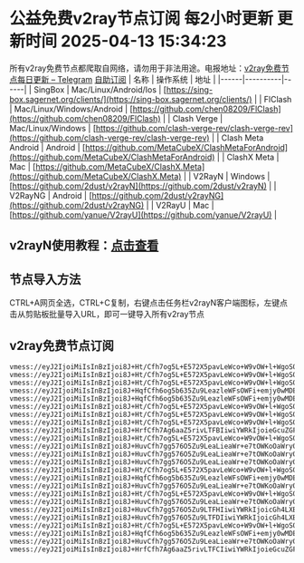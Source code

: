 # 公益免费v2ray节点订阅 每2小时更新 更新时间 2025-04-13 15:34:23
所有v2ray免费节点都爬取自网络，请勿用于非法用途。电报地址：[v2ray免费节点每日更新 – Telegram](https://t.me/just_do_chat) 
[自助订阅](https://share.colors.nyc.mn/)
| 名称 | 操作系统 | 地址 |
|------|----------|------|
| SingBox | Mac/Linux/Android/Ios | [https://sing-box.sagernet.org/clients/](https://sing-box.sagernet.org/clients/) |
| FlClash | Mac/Linux/Windows/Android | [https://github.com/chen08209/FlClash](https://github.com/chen08209/FlClash) |
| Clash Verge | Mac/Linux/Windows | [https://github.com/clash-verge-rev/clash-verge-rev](https://github.com/clash-verge-rev/clash-verge-rev) |
| Clash Meta Android | Android | [https://github.com/MetaCubeX/ClashMetaForAndroid](https://github.com/MetaCubeX/ClashMetaForAndroid) |
| ClashX Meta | Mac | [https://github.com/MetaCubeX/ClashX.Meta](https://github.com/MetaCubeX/ClashX.Meta) |
| V2RayN | Windows | [https://github.com/2dust/v2rayN](https://github.com/2dust/v2rayN) |
| V2RayNG | Android | [https://github.com/2dust/v2rayNG](https://github.com/2dust/v2rayNG) |
| V2RayU | Mac | [https://github.com/yanue/V2rayU](https://github.com/yanue/V2rayU) |
## v2rayN使用教程：[点击查看](https://blog.colors.nyc.mn/posts/how-to-use-v2rayn//)
## 节点导入方法
CTRL+A网页全选，CTRL+C复制，右键点击任务栏v2rayN客户端图标，左键点击从剪贴板批量导入URL，即可一键导入所有v2ray节点  
## v2ray免费节点订阅  
``` 
vmess://eyJ2IjoiMiIsInBzIjoi8J+Ht/Cfh7og5L+E572X5pavLeWco+W9vOW+l+WgoS0wMDEtMUMiLCJhZGQiOiIxOTUuNTguNDkuODQiLCJwb3J0IjoiMjIwMTAiLCJ0eXBlIjoibm9uZSIsImlkIjoiMGNhNjdhNjQtOTQ3OS00MDk0LTg0MmItMjIyZWQ2MmZhMWM2IiwiYWlkIjoiMCIsIm5ldCI6IndzIiwicGF0aCI6Ii8iLCJob3N0IjoiIiwidGxzIjoiIn0=
vmess://eyJ2IjoiMiIsInBzIjoi8J+Ht/Cfh7og5L+E572X5pavLeWco+W9vOW+l+WgoS0wMDEtMUEiLCJhZGQiOiIxOTUuNTguNDkuODQiLCJwb3J0IjoiMjIwMTAiLCJ0eXBlIjoibm9uZSIsImlkIjoiM2E5NjhhNjEtNjg5NS00ZmRiLThjYWItMWQ2OTdiNTQ3MDRiIiwiYWlkIjoiMCIsIm5ldCI6IndzIiwicGF0aCI6Ii8iLCJob3N0IjoiIiwidGxzIjoiIn0=
vmess://eyJ2IjoiMiIsInBzIjoi8J+Ht/Cfh7og5L+E572X5pavLeWco+W9vOW+l+WgoS0wMDEtMUgiLCJhZGQiOiIxOTUuNTguNDkuODQiLCJwb3J0IjoiMjIwMTAiLCJ0eXBlIjoibm9uZSIsImlkIjoiZDE3NjA0ZTItY2RhMy00YTRmLTk1ZjItODE4MTJmNzc2ZjRiIiwiYWlkIjoiMCIsIm5ldCI6IndzIiwicGF0aCI6Ii8iLCJob3N0IjoiIiwidGxzIjoiIn0=
vmess://eyJ2IjoiMiIsInBzIjoi8J+HqfCfh6og5b635Zu9LeazleWFsOWFi+emjy0wMDEtMUYiLCJhZGQiOiI5MS4xNDkuMjMzLjE3OCIsInBvcnQiOiIyMDA1MCIsInR5cGUiOiJub25lIiwiaWQiOiIwOTBiMmU2OS05YjM4LTQ0OGUtOTVlNi02ZTAxYjk1ZjVmZDEiLCJhaWQiOiIwIiwibmV0Ijoid3MiLCJwYXRoIjoiLyIsImhvc3QiOiIiLCJ0bHMiOiIifQ==
vmess://eyJ2IjoiMiIsInBzIjoi8J+HqfCfh6og5b635Zu9LeazleWFsOWFi+emjy0wMDEtMUEiLCJhZGQiOiI5MS4xNDkuMjMzLjE3OCIsInBvcnQiOiIyMDA1MCIsInR5cGUiOiJub25lIiwiaWQiOiIzYTk2OGE2MS02ODk1LTRmZGItOGNhYi0xZDY5N2I1NDcwNGIiLCJhaWQiOiIwIiwibmV0Ijoid3MiLCJwYXRoIjoiLyIsImhvc3QiOiIiLCJ0bHMiOiIifQ==
vmess://eyJ2IjoiMiIsInBzIjoi8J+Ht/Cfh7og5L+E572X5pavLeWco+W9vOW+l+WgoS0wMDEtMUIiLCJhZGQiOiIxOTUuNTguNDkuODQiLCJwb3J0IjoiMjIwMTAiLCJ0eXBlIjoibm9uZSIsImlkIjoiYTIxYzQ5MmMtOGRlYy00ODA3LTliNzYtMTllNTRhZjc5Njc4IiwiYWlkIjoiMCIsIm5ldCI6IndzIiwicGF0aCI6Ii8iLCJob3N0IjoiIiwidGxzIjoiIn0=
vmess://eyJ2IjoiMiIsInBzIjoi8J+Ht/Cfh7og5L+E572X5pavLeWco+W9vOW+l+WgoS0wMDEtMUciLCJhZGQiOiIxOTUuNTguNDkuODQiLCJwb3J0IjoiMjIwMTAiLCJ0eXBlIjoibm9uZSIsImlkIjoiOGQyYmRmNTMtOTVkMC00NjYyLTkyOWMtOThmYTg4OGY3MzAyIiwiYWlkIjoiMCIsIm5ldCI6IndzIiwicGF0aCI6Ii8iLCJob3N0IjoiIiwidGxzIjoiIn0=
vmess://eyJ2IjoiMiIsInBzIjoi8J+Ht/Cfh7og5L+E572X5pavLeWco+W9vOW+l+WgoS0wMDEtMUYiLCJhZGQiOiIxOTUuNTguNDkuODQiLCJwb3J0IjoiMjIwMTAiLCJ0eXBlIjoibm9uZSIsImlkIjoiMDkwYjJlNjktOWIzOC00NDhlLTk1ZTYtNmUwMWI5NWY1ZmQxIiwiYWlkIjoiMCIsIm5ldCI6IndzIiwicGF0aCI6Ii8iLCJob3N0IjoiIiwidGxzIjoiIn0=
vmess://eyJ2IjoiMiIsInBzIjoi8J+HrfCfh7Ag6aaZ5rivLTFBIiwiYWRkIjoieGcuZGFzaHVhaS5jeW91IiwicG9ydCI6IjE5OTAxIiwidHlwZSI6Im5vbmUiLCJpZCI6ImQ4NGRlZWQ0LWM0ZmItNGExZC04NzNmLTM5NDA0M2FmNGU2YSIsImFpZCI6IjAiLCJuZXQiOiJ0Y3AiLCJwYXRoIjoiLyIsImhvc3QiOiJ4Zy5kYXNodWFpLmN5b3UiLCJ0bHMiOiIifQ==
vmess://eyJ2IjoiMiIsInBzIjoi8J+Ht/Cfh7og5L+E572X5pavLeWco+W9vOW+l+WgoS0wMDEtMUUiLCJhZGQiOiIxOTUuNTguNDkuODQiLCJwb3J0IjoiMjIwMTAiLCJ0eXBlIjoibm9uZSIsImlkIjoiMzU3NGJmMmUtZmUxYy00OTM3LWEyOTktZjA5NmU3NWM1NzgxIiwiYWlkIjoiMCIsIm5ldCI6IndzIiwicGF0aCI6Ii8iLCJob3N0IjoiIiwidGxzIjoiIn0=
vmess://eyJ2IjoiMiIsInBzIjoi8J+HuvCfh7gg576O5Zu9LeaLieaWr+e7tOWKoOaWry0wMDItMUYiLCJhZGQiOiI0NS4xNDcuMjAxLjIzMSIsInBvcnQiOiIyMzA2OSIsInR5cGUiOiJub25lIiwiaWQiOiIwOTBiMmU2OS05YjM4LTQ0OGUtOTVlNi02ZTAxYjk1ZjVmZDEiLCJhaWQiOiIwIiwibmV0Ijoid3MiLCJwYXRoIjoiLyIsImhvc3QiOiIiLCJ0bHMiOiIifQ==
vmess://eyJ2IjoiMiIsInBzIjoi8J+HuvCfh7gg576O5Zu9LeaLieaWr+e7tOWKoOaWry0wMDItMUkiLCJhZGQiOiI0NS4xNDcuMjAxLjIzMSIsInBvcnQiOiIyMzA2OSIsInR5cGUiOiJub25lIiwiaWQiOiIyOGZkNDVlNC1lNjdmLTQyMTMtODgwZi0yMWQ2MjZjODNjMGIiLCJhaWQiOiIwIiwibmV0Ijoid3MiLCJwYXRoIjoiLyIsImhvc3QiOiIiLCJ0bHMiOiIifQ==
vmess://eyJ2IjoiMiIsInBzIjoi8J+HuvCfh7gg576O5Zu9LeaLieaWr+e7tOWKoOaWry0wMDItMUEiLCJhZGQiOiI0NS4xNDcuMjAxLjIzMSIsInBvcnQiOiIyMzA2OSIsInR5cGUiOiJub25lIiwiaWQiOiIzYTk2OGE2MS02ODk1LTRmZGItOGNhYi0xZDY5N2I1NDcwNGIiLCJhaWQiOiIwIiwibmV0Ijoid3MiLCJwYXRoIjoiLyIsImhvc3QiOiIiLCJ0bHMiOiIifQ==
vmess://eyJ2IjoiMiIsInBzIjoi8J+Ht/Cfh7og5L+E572X5pavLeWco+W9vOW+l+WgoS0wMDEtMUoiLCJhZGQiOiIxOTUuNTguNDkuODQiLCJwb3J0IjoiMjIwMTAiLCJ0eXBlIjoibm9uZSIsImlkIjoiNTZlYzE5MTYtNGY4Zi00MTAyLTlhNzctOTZiOTA0YzZjYzJkIiwiYWlkIjoiMCIsIm5ldCI6IndzIiwicGF0aCI6Ii8iLCJob3N0IjoiIiwidGxzIjoiIn0=
vmess://eyJ2IjoiMiIsInBzIjoi8J+HqfCfh6og5b635Zu9LeazleWFsOWFi+emjy0wMDEtMUMiLCJhZGQiOiI5MS4xNDkuMjMzLjE3OCIsInBvcnQiOiIyMDA1MCIsInR5cGUiOiJub25lIiwiaWQiOiIwY2E2N2E2NC05NDc5LTQwOTQtODQyYi0yMjJlZDYyZmExYzYiLCJhaWQiOiIwIiwibmV0Ijoid3MiLCJwYXRoIjoiLyIsImhvc3QiOiIiLCJ0bHMiOiIifQ==
vmess://eyJ2IjoiMiIsInBzIjoi8J+HuvCfh7gg576O5Zu9LeaLieaWr+e7tOWKoOaWry0wMDItMUgiLCJhZGQiOiI0NS4xNDcuMjAxLjIzMSIsInBvcnQiOiIyMzA2OSIsInR5cGUiOiJub25lIiwiaWQiOiJkMTc2MDRlMi1jZGEzLTRhNGYtOTVmMi04MTgxMmY3NzZmNGIiLCJhaWQiOiIwIiwibmV0Ijoid3MiLCJwYXRoIjoiLyIsImhvc3QiOiIiLCJ0bHMiOiIifQ==
vmess://eyJ2IjoiMiIsInBzIjoi8J+Ht/Cfh7og5L+E572X5pavLeWco+W9vOW+l+WgoS0wMDEtMUkiLCJhZGQiOiIxOTUuNTguNDkuODQiLCJwb3J0IjoiMjIwMTAiLCJ0eXBlIjoibm9uZSIsImlkIjoiMjhmZDQ1ZTQtZTY3Zi00MjEzLTg4MGYtMjFkNjI2YzgzYzBiIiwiYWlkIjoiMCIsIm5ldCI6IndzIiwicGF0aCI6Ii8iLCJob3N0IjoiIiwidGxzIjoiIn0=
vmess://eyJ2IjoiMiIsInBzIjoi8J+HuvCfh7gg576O5Zu9LeaLieaWr+e7tOWKoOaWry0wMDItMUIiLCJhZGQiOiI0NS4xNDcuMjAxLjIzMSIsInBvcnQiOiIyMzA2OSIsInR5cGUiOiJub25lIiwiaWQiOiJhMjFjNDkyYy04ZGVjLTQ4MDctOWI3Ni0xOWU1NGFmNzk2NzgiLCJhaWQiOiIwIiwibmV0Ijoid3MiLCJwYXRoIjoiLyIsImhvc3QiOiIiLCJ0bHMiOiIifQ==
vmess://eyJ2IjoiMiIsInBzIjoi8J+HuvCfh7gg576O5Zu9LTFHIiwiYWRkIjoicGh4LXBsdXMtMWRkbnMuZmFmb3JleC5ldS5vcmciLCJwb3J0IjoiMjM0NTEiLCJ0eXBlIjoibm9uZSIsImlkIjoiOTdhYTQ3YzEtYjc2MC00OTM5LWE0YTEtYTM1OTRlM2EwNjljIiwiYWlkIjoiMCIsIm5ldCI6IndzIiwicGF0aCI6Ii8iLCJob3N0IjoicGh4LXBsdXMtMWRkbnMuZmFmb3JleC5ldS5vcmciLCJ0bHMiOiIifQ==
vmess://eyJ2IjoiMiIsInBzIjoi8J+HuvCfh7gg576O5Zu9LTFDIiwiYWRkIjoicGh4LXBsdXMtMWRkbnMuZmFmb3JleC5ldS5vcmciLCJwb3J0IjoiMjM0NTEiLCJ0eXBlIjoibm9uZSIsImlkIjoiZWMwMjI1MTgtZDMwYi00ZmYzLTg5MjctY2QxMzc4MzFlNzViIiwiYWlkIjoiMCIsIm5ldCI6IndzIiwicGF0aCI6Ii8iLCJob3N0IjoicGh4LXBsdXMtMWRkbnMuZmFmb3JleC5ldS5vcmciLCJ0bHMiOiIifQ==
vmess://eyJ2IjoiMiIsInBzIjoi8J+Ht/Cfh7og5L+E572X5pavLeWco+W9vOW+l+WgoS0wMDEtMUQiLCJhZGQiOiIxOTUuNTguNDkuODQiLCJwb3J0IjoiMjIwMTAiLCJ0eXBlIjoibm9uZSIsImlkIjoiMTcyY2RiOTctYTBkMS00ZTRjLWE5NGYtZDFhYzBhMTk2ODIyIiwiYWlkIjoiMCIsIm5ldCI6IndzIiwicGF0aCI6Ii8iLCJob3N0IjoiIiwidGxzIjoiIn0=
vmess://eyJ2IjoiMiIsInBzIjoi8J+HqfCfh6og5b635Zu9LeazleWFsOWFi+emjy0wMDEtMUUiLCJhZGQiOiI5MS4xNDkuMjMzLjE3OCIsInBvcnQiOiIyMDA1MCIsInR5cGUiOiJub25lIiwiaWQiOiIzNTc0YmYyZS1mZTFjLTQ5MzctYTI5OS1mMDk2ZTc1YzU3ODEiLCJhaWQiOiIwIiwibmV0Ijoid3MiLCJwYXRoIjoiLyIsImhvc3QiOiIiLCJ0bHMiOiIifQ==
vmess://eyJ2IjoiMiIsInBzIjoi8J+HuvCfh7gg576O5Zu9LeaLieaWr+e7tOWKoOaWry0wMDItMUMiLCJhZGQiOiI0NS4xNDcuMjAxLjIzMSIsInBvcnQiOiIyMzA2OSIsInR5cGUiOiJub25lIiwiaWQiOiIwY2E2N2E2NC05NDc5LTQwOTQtODQyYi0yMjJlZDYyZmExYzYiLCJhaWQiOiIwIiwibmV0Ijoid3MiLCJwYXRoIjoiLyIsImhvc3QiOiIiLCJ0bHMiOiIifQ==
vmess://eyJ2IjoiMiIsInBzIjoi8J+HrfCfh7Ag6aaZ5rivLTFCIiwiYWRkIjoieGcuZGFzaHVhaS5jeW91IiwicG9ydCI6IjE5OTAxIiwidHlwZSI6Im5vbmUiLCJpZCI6ImZjM2RhMjNiLWFhNDYtNDNmNi04MWY0LTBhYmQ4NmY1Y2VhOCIsImFpZCI6IjAiLCJuZXQiOiJ0Y3AiLCJwYXRoIjoiLyIsImhvc3QiOiJ4Zy5kYXNodWFpLmN5b3UiLCJ0bHMiOiIifQ==
```

